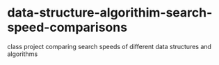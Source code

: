# data-structure-algorithim-search-speed-comparisons
class project comparing search speeds of different data structures and algorithms
